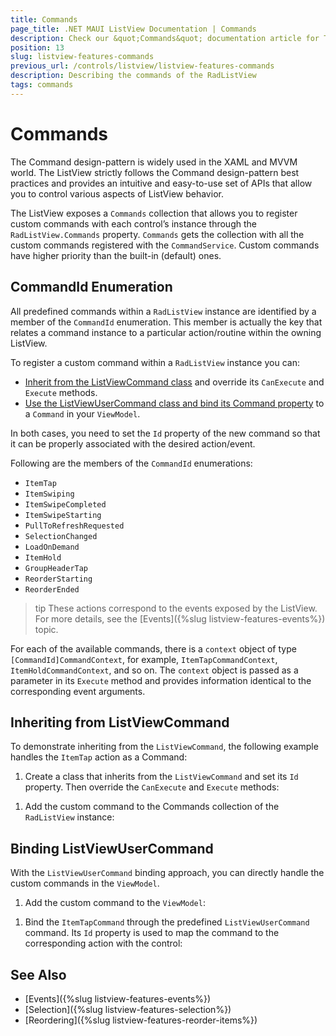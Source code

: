 ```yaml
---
title: Commands
page_title: .NET MAUI ListView Documentation | Commands
description: Check our &quot;Commands&quot; documentation article for Telerik ListView for .NET MAUI control.
position: 13
slug: listview-features-commands
previous_url: /controls/listview/listview-features-commands
description: Describing the commands of the RadListView
tags: commands
---
```


# Commands

The Command design-pattern is widely used in the XAML and MVVM world. The ListView strictly follows the Command design-pattern best practices and provides an intuitive and easy-to-use set of APIs that allow you to control various aspects of ListView behavior.

The ListView exposes a `Commands` collection that allows you to register custom commands with each control’s instance through the `RadListView.Commands` property. `Commands` gets the collection with all the custom commands registered with the `CommandService`. Custom commands have higher priority than the built-in (default) ones.

## CommandId Enumeration

All predefined commands within a `RadListView` instance are identified by a member of the `CommandId` enumeration. This member is actually the key that relates a command instance to a particular action/routine within the owning ListView.

To register a custom command within a `RadListView` instance you can:

* [Inherit from the ListViewCommand class](#inheriting-from-listviewcommand) and override its `CanExecute` and `Execute` methods.
* [Use the ListViewUserCommand class and bind its Command property](#binding-listviewusercommand) to a `Command` in your `ViewModel`.

In both cases, you need to set the `Id` property of the new command so that it can be properly associated with the desired action/event.

Following are the members of the `CommandId` enumerations:

* `ItemTap`
* `ItemSwiping`
* `ItemSwipeCompleted`
* `ItemSwipeStarting`
* `PullToRefreshRequested`
* `SelectionChanged`
* `LoadOnDemand`
* `ItemHold`
* `GroupHeaderTap`
* `ReorderStarting`
* `ReorderEnded`

>tip These actions correspond to the events exposed by the ListView. For more details, see the [Events]({%slug listview-features-events%}) topic.

For each of the available commands, there is a `context` object of type `[CommandId]CommandContext`, for example, `ItemTapCommandContext`, `ItemHoldCommandContext`, and so on. The `context` object is passed as a parameter in its `Execute` method and provides information identical to the corresponding event arguments.

## Inheriting from ListViewCommand

To demonstrate inheriting from the `ListViewCommand`, the following example handles the `ItemTap` action as a Command:

1. Create a class that inherits from the `ListViewCommand` and set its `Id` property. Then override the `CanExecute` and `Execute` methods:

 <snippet id='listview-features-commands-listviewcommand'/>

1. Add the custom command to the Commands collection of the `RadListView` instance:

 <snippet id='listview-features-commands-add'/>

## Binding ListViewUserCommand

With the `ListViewUserCommand` binding approach, you can directly handle the custom commands in the `ViewModel`.

1. Add the custom command to the `ViewModel`:

 <snippet id='listview-features-commands-viewmodel'/>
 
1. Bind the `ItemTapCommand` through the predefined `ListViewUserCommand` command. Its `Id` property is used to map the command to the corresponding action with the control:

 <snippet id='listview-commands-listviewusercommand-xaml'/>

## See Also

- [Events]({%slug listview-features-events%})
- [Selection]({%slug listview-features-selection%})
- [Reordering]({%slug listview-features-reorder-items%})
